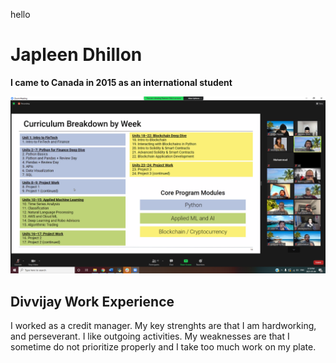 

hello

# Japleen Dhillon
**I came to Canada in 2015 as an international student**

![Image](Fintech.png)



## Divvijay Work Experience
I worked as a credit manager. My key strenghts are that I am hardworking, and perseverant. I like outgoing activities.
My weaknesses are that I sometime do not prioritize properly and I take too much work on my plate.

